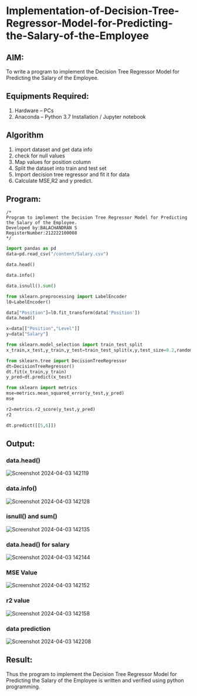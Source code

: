 # Implementation-of-Decision-Tree-Regressor-Model-for-Predicting-the-Salary-of-the-Employee

## AIM:
To write a program to implement the Decision Tree Regressor Model for Predicting the Salary of the Employee.

## Equipments Required:
1. Hardware – PCs
2. Anaconda – Python 3.7 Installation / Jupyter notebook

## Algorithm
1. import dataset and get data info
2. check for null values
3. Map values for position column
4. Split the dataset into train and test set
5. Import decision tree regressor and fit it for data 
6. Calculate MSE,R2 and y predict.
## Program:
```
/*
Program to implement the Decision Tree Regressor Model for Predicting the Salary of the Employee.
Developed by:BALACHANDRAN S
RegisterNumber:212222100008
*/
```
```python
import pandas as pd
data=pd.read_csv("/content/Salary.csv")

data.head()

data.info()

data.isnull().sum()

from sklearn.preprocessing import LabelEncoder
l0=LabelEncoder()

data["Position"]=l0.fit_transform(data['Position'])
data.head()

x=data[["Position","Level"]]
y=data["Salary"]

from sklearn.model_selection import train_test_split
x_train,x_test,y_train,y_test=train_test_split(x,y,test_size=0.2,random_state=2)

from sklearn.tree import DecisionTreeRegressor
dt=DecisionTreeRegressor()
dt.fit(x_train,y_train)
y_pred=dt.predict(x_test)

from sklearn import metrics
mse=metrics.mean_squared_error(y_test,y_pred)
mse

r2=metrics.r2_score(y_test,y_pred)
r2

dt.predict([[5,6]])
```
## Output:
### data.head()
![Screenshot 2024-04-03 142119](https://github.com/Vasanthamukilan/Implementation-of-Decision-Tree-Regressor-Model-for-Predicting-the-Salary-of-the-Employee/assets/119559694/127bd0bc-3d79-4fb0-89c4-de4fd657a447)

### data.info()
![Screenshot 2024-04-03 142128](https://github.com/Vasanthamukilan/Implementation-of-Decision-Tree-Regressor-Model-for-Predicting-the-Salary-of-the-Employee/assets/119559694/d4f9ee5a-cf51-4969-a150-ab02ee72afa3)

### isnull() and sum()
![Screenshot 2024-04-03 142135](https://github.com/Vasanthamukilan/Implementation-of-Decision-Tree-Regressor-Model-for-Predicting-the-Salary-of-the-Employee/assets/119559694/1c1c24e9-dc3d-4a9e-b101-2eb7221a749b)

### data.head() for salary
![Screenshot 2024-04-03 142144](https://github.com/Vasanthamukilan/Implementation-of-Decision-Tree-Regressor-Model-for-Predicting-the-Salary-of-the-Employee/assets/119559694/7ff4c8a2-00eb-4a4a-ba4d-242d377a7036)

### MSE Value
![Screenshot 2024-04-03 142152](https://github.com/Vasanthamukilan/Implementation-of-Decision-Tree-Regressor-Model-for-Predicting-the-Salary-of-the-Employee/assets/119559694/4a2754e6-f64e-42b0-be78-1b61a4b2a31a)

### r2 value 
![Screenshot 2024-04-03 142158](https://github.com/Vasanthamukilan/Implementation-of-Decision-Tree-Regressor-Model-for-Predicting-the-Salary-of-the-Employee/assets/119559694/85af504b-8a0c-4514-bc77-61b527d27107)

### data prediction
![Screenshot 2024-04-03 142208](https://github.com/Vasanthamukilan/Implementation-of-Decision-Tree-Regressor-Model-for-Predicting-the-Salary-of-the-Employee/assets/119559694/450e0ae4-6ec0-4035-b6c8-9cc5502cdecd)

## Result:
Thus the program to implement the Decision Tree Regressor Model for Predicting the Salary of the Employee is written and verified using python programming.
